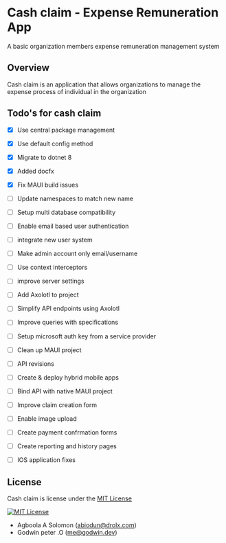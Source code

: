 # Cash claim - Expense Remuneration App

A basic organization members expense remuneration management system

## Overview

Cash claim is an application that allows organizations to manage the expense process of individual in the organization


## Todo's for cash claim

- [x] Use central package management
- [x] Use default config method
- [x] Migrate to dotnet 8
- [x] Added docfx
- [x] Fix MAUI build issues
- [ ] Update namespaces to match new name
- [ ] Setup multi database compatibility
- [ ] Enable email based user authentication
- [ ] integrate new user system
- [ ] Make admin account only email/username
- [ ] Use context interceptors
- [ ] improve server settings
- [ ] Add Axolotl to project
- [ ] Simplify API endpoints using Axolotl
- [ ] Improve queries with specifications
- [ ] Setup microsoft auth key from a service provider
- [ ] Clean up MAUI project
- [ ] API revisions
- [ ] Create & deploy hybrid mobile apps
- [ ] Bind API with native MAUI project
- [ ] Improve claim creation form
- [ ] Enable image upload
- [ ] Create payment confrmation forms
- [ ] Create reporting and history pages
- [ ] IOS application fixes


## License
Cash claim is license under the [MIT License](./LICENSE.md)

[![MIT License](https://img.shields.io/badge/license-mit-blue.svg?style=flat-square)](./LICENSE.md)

- Agboola A Solomon ([abiodun@drolx.com](mailto:mis.dev@tolaram.com))
- Godwin peter .O ([me@godwin.dev](mailto:me@godwin.dev))

